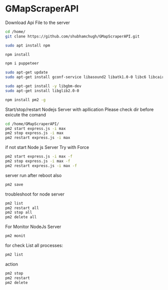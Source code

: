 # GMapScraperAPI


Download Api File to the server
```sh
cd /home/
git clone https://github.com/shubhamchugh/GMapScraperAPI.git
```


```sh
sudo apt install npm
```

```sh
npm install
```

```sh
npm i puppeteer
```


```sh
sudo apt-get update
sudo apt-get install gconf-service libasound2 libatk1.0-0 libc6 libcairo2 libcups2 libdbus-1-3 libexpat1 libfontconfig1 libgcc1 libgconf-2-4 libgdk-pixbuf2.0-0 libglib2.0-0 libgtk-3-0 libnspr4 libpango-1.0-0 libpangocairo-1.0-0 libstdc++6 libx11-6 libx11-xcb1 libxcb1 libxcomposite1 libxcursor1 libxdamage1 libxext6 libxfixes3 libxi6 libxrandr2 libxrender1 libxss1 libxtst6 ca-certificates fonts-liberation libappindicator1 libnss3 lsb-release xdg-utils wget

sudo apt-get install -y libgbm-dev
sudo apt-get install libglib2.0-0
```



```sh
npm install pm2 -g
```


Start/stop/restart Nodejs Server with apllication
Please check dir before exicute the comand

```sh
cd /home/GMapScraperAPI/
pm2 start express.js -i max
pm2 stop express.js -i max
pm2 restart express.js -i max
```

if not start Node js Server Try with Force
```sh
pm2 start express.js -i max -f
pm2 stop express.js -i max -f 
pm2 restart express.js -i max -f
```


server run after reboot also
```sh
pm2 save
```



troubleshoot for node server

```sh
pm2 list
pm2 restart all
pm2 stop all
pm2 delete all

```


For Monitor NodeJs Server
```sh 
pm2 monit
```
for check List all processes:
```sh
pm2 list
```

action
```sh
pm2 stop
pm2 restart
pm2 delete
```

